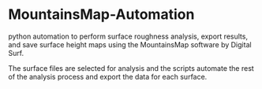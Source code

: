 # MountainsMap-Automation
python automation to perform surface roughness analysis, export results, and save surface height maps using the MountainsMap software
by Digital Surf. 

The surface files are selected for analysis and the scripts automate the rest of the analysis process and export the data for each surface. 
